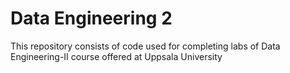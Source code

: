 # Data Engineering 2
 This repository consists of code used for completing labs of Data Engineering-II course offered at Uppsala University

